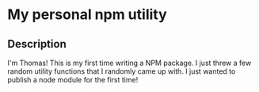 # My personal npm utility

## Description
I'm Thomas! This is my first time writing a NPM package. I just threw a few random utility functions that I randomly came up with. I just wanted to publish a node module for the first time!